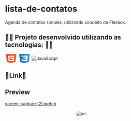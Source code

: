 # lista-de-contatos
Agenda de contatos simples, utilizando conceito de Flexbox.

## :woman_technologist: Projeto desenvolvido utilizando as tecnologias: :woman_technologist:

<img align="center" alt="HTML" height="30" width="40" src="https://raw.githubusercontent.com/devicons/devicon/master/icons/html5/html5-original.svg"> <img align="center" alt="CSS" height="30" width="40" src="https://raw.githubusercontent.com/devicons/devicon/master/icons/css3/css3-original.svg">
<img align="center" alt="JavaScript" height="30" width="40" src="https://user-images.githubusercontent.com/84471000/195156744-8a21399b-f952-4765-b03c-c5feeb2c5fbe.svg">

## :paperclip:Link:paperclip:



## Preview
[screen-capture (2).webm](https://github.com/JessCereja/instagram-clone/assets/84471000/ea9122d2-8727-4250-97ff-5f54a4177167)


<div align="center">
  <img align="center" alt="pic" height="250" style="border-radius:50px;" src="https://cdn.discordapp.com/attachments/937094868164050955/937095462836637707/9.png">
</div>
